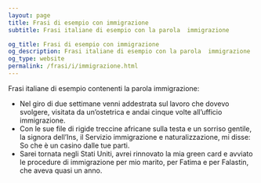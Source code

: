```yaml
---
layout: page
title: Frasi di esempio con immigrazione 
subtitle: Frasi italiane di esempio con la parola  immigrazione

og_title: Frasi di esempio con immigrazione 
og_description: Frasi italiane di esempio con la parola  immigrazione
og_type: website
permalink: /frasi/i/immigrazione.html
---
```


Frasi italiane di esempio contenenti la parola immigrazione:


- Nel giro di due settimane venni addestrata sul lavoro che dovevo svolgere, visitata da un’ostetrica e andai cinque volte all’ufficio immigrazione.
- Con le sue file di rigide treccine africane sulla testa e un sorriso gentile, la signora dell’Ins, il Servizio immigrazione e naturalizzazione, mi disse: So che è un casino dalle tue parti.
- Sarei tornata negli Stati Uniti, avrei rinnovato la mia green card e avviato le procedure di immigrazione per mio marito, per Fatima e per Falastin, che aveva quasi un anno.
